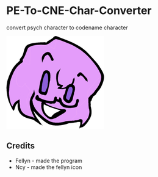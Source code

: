 # PE-To-CNE-Char-Converter
convert psych character to codename character

![images/fellyn.png](images/fellyn.png)

## Credits
- Fellyn - made the program
- Ncy - made the fellyn icon
